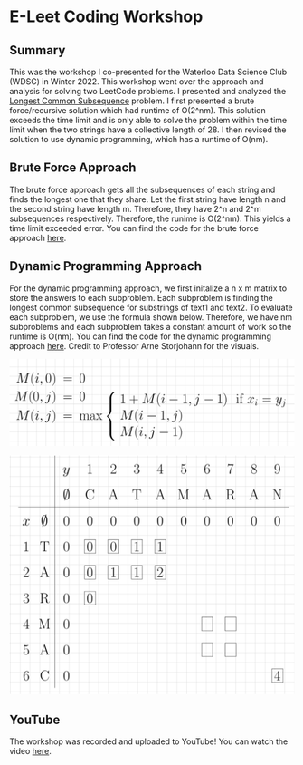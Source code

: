 # E-Leet Coding Workshop

## Summary

This was the workshop I co-presented for the Waterloo Data Science Club (WDSC) in Winter 2022. This workshop went over the approach and analysis for solving two LeetCode problems. I presented and analyzed the [Longest Common Subsequence](https://leetcode.com/problems/longest-common-subsequence/) problem. I first presented a brute force/recursive solution which had runtime of O(2^nm). This solution exceeds the time limit and is only able to solve the problem within the time limit when the two strings have a collective length of 28. I then revised the solution to use dynamic programming, which has a runtime of O(nm).

## Brute Force Approach

The brute force approach gets all the subsequences of each string and finds the longest one that they share. Let the first string have length n and the second string have length m. Therefore, they have 2^n and 2^m subsequences respectively. Therefore, the runime is O(2^nm). This yields a time limit exceeded error. You can find the code for the brute force approach [here](https://github.com/J-Douglas/DataScienceClubWorkshops/blob/main/ELeetCodeWorkshop/bruteforce.py). 

## Dynamic Programming Approach

For the dynamic programming approach, we first initalize a n x m matrix to store the answers to each subproblem. Each subproblem is finding the longest common subsequence for substrings of text1 and text2. To evaluate each subproblem, we use the formula shown below. Therefore, we have nm subproblems and each subproblem takes a constant amount of work so the runtime is O(nm). You can find the code for the dynamic programming approach [here](https://github.com/J-Douglas/DataScienceClubWorkshops/blob/main/ELeetCodeWorkshop/dp.py). Credit to Professor Arne Storjohann for the visuals.

![Subproblem Formula](img/SubproblemFormula.jpg)

![Example DP Table](img/DPTable.jpg)

## YouTube

The workshop was recorded and uploaded to YouTube! You can watch the video [here]().
